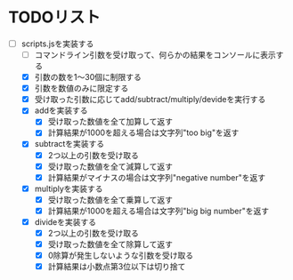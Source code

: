 # TODOリスト

- [ ] scripts.jsを実装する
  - [ ] コマンドライン引数を受け取って、何らかの結果をコンソールに表示する
  - [x] 引数の数を1〜30個に制限する
  - [x] 引数を数値のみに限定する
  - [x] 受け取った引数に応じてadd/subtract/multiply/devideを実行する
  - [x] addを実装する
    - [x] 受け取った数値を全て加算して返す
    - [x] 計算結果が1000を超える場合は文字列"too big"を返す
  - [x] subtractを実装する
    - [x] 2つ以上の引数を受け取る
    - [x] 受け取った数値を全て減算して返す
    - [x] 計算結果がマイナスの場合は文字列"negative number"を返す
  - [x] multiplyを実装する
    - [x] 受け取った数値を全て乗算して返す
    - [x] 計算結果が1000を超える場合は文字列"big big number"を返す
  - [x] divideを実装する
    - [x] 2つ以上の引数を受け取る
    - [x] 受け取った数値を全て除算して返す
    - [x] 0除算が発生しないような引数を受け取る
    - [x] 計算結果は小数点第3位以下は切り捨て
